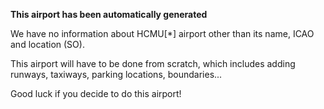 **This airport has been automatically generated**

We have no information about HCMU[*] airport other than its name, ICAO and location (SO).

This airport will have to be done from scratch, which includes adding runways, taxiways, parking locations, boundaries...

Good luck if you decide to do this airport!